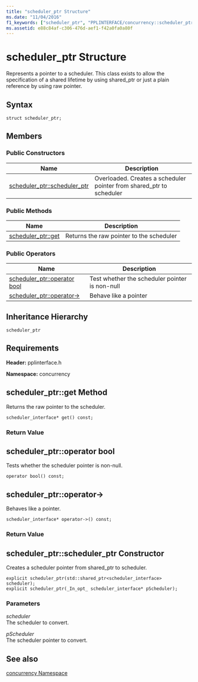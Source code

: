 ```yaml
---
title: "scheduler_ptr Structure"
ms.date: "11/04/2016"
f1_keywords: ["scheduler_ptr", "PPLINTERFACE/concurrency::scheduler_ptr", "PPLINTERFACE/concurrency::scheduler_ptr::scheduler_ptr::scheduler_ptr", "PPLINTERFACE/concurrency::scheduler_ptr::scheduler_ptr::get", "PPLINTERFACE/concurrency::scheduler_ptr::scheduler_ptr::operator bool"]
ms.assetid: e88c84af-c306-476d-aef1-f42a0fa0a80f
---
```

# scheduler_ptr Structure

Represents a pointer to a scheduler. This class exists to allow the specification of a shared lifetime by using shared_ptr or just a plain reference by using raw pointer.

## Syntax

```
struct scheduler_ptr;
```

## Members

### Public Constructors

|Name|Description|
|----------|-----------------|
|[scheduler_ptr::scheduler_ptr](#ctor)|Overloaded. Creates a scheduler pointer from shared_ptr to scheduler|

### Public Methods

|Name|Description|
|----------|-----------------|
|[scheduler_ptr::get](#get)|Returns the raw pointer to the scheduler|

### Public Operators

|Name|Description|
|----------|-----------------|
|[scheduler_ptr::operator bool](#operator_bool)|Test whether the scheduler pointer is non-null|
|[scheduler_ptr::operator-&gt;](#operator_ptr)|Behave like a pointer|

## Inheritance Hierarchy

`scheduler_ptr`

## Requirements

**Header:** pplinterface.h

**Namespace:** concurrency

##  <a name="get"></a>  scheduler_ptr::get Method

Returns the raw pointer to the scheduler.

```
scheduler_interface* get() const;
```

### Return Value

##  <a name="operator_bool"></a>  scheduler_ptr::operator bool

Tests whether the scheduler pointer is non-null.

```
operator bool() const;
```

##  <a name="operator_ptr"></a>  scheduler_ptr::operator-&gt;

Behaves like a pointer.

```
scheduler_interface* operator->() const;
```

### Return Value

##  <a name="ctor"></a>  scheduler_ptr::scheduler_ptr Constructor

Creates a scheduler pointer from shared_ptr to scheduler.

```
explicit scheduler_ptr(std::shared_ptr<scheduler_interface> scheduler);
explicit scheduler_ptr(_In_opt_ scheduler_interface* pScheduler);
```

### Parameters

*scheduler*<br/>
The scheduler to convert.

*pScheduler*<br/>
The scheduler pointer to convert.

## See also

[concurrency Namespace](concurrency-namespace.md)
